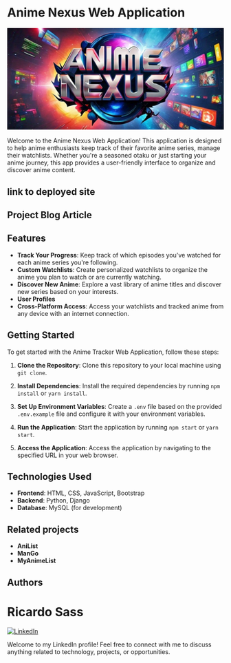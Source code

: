 # Anime Nexus Web Application

![Project Logo](AL_Logo.jpg)

Welcome to the Anime Nexus Web Application! This application is designed to help anime enthusiasts keep track of their favorite anime series, manage their watchlists. Whether you're a seasoned otaku or just starting your anime journey, this app provides a user-friendly interface to organize and discover anime content.

## link to deployed site

## Project Blog Article

## Features

- **Track Your Progress**: Keep track of which episodes you've watched for each anime series you're following.
- **Custom Watchlists**: Create personalized watchlists to organize the anime you plan to watch or are currently watching.
- **Discover New Anime**: Explore a vast library of anime titles and discover new series based on your interests.
- **User Profiles**
- **Cross-Platform Access**: Access your watchlists and tracked anime from any device with an internet connection.

## Getting Started

To get started with the Anime Tracker Web Application, follow these steps:

1. **Clone the Repository**: Clone this repository to your local machine using `git clone`.

2. **Install Dependencies**: Install the required dependencies by running `npm install` or `yarn install`.

3. **Set Up Environment Variables**: Create a `.env` file based on the provided `.env.example` file and configure it with your environment variables.

4. **Run the Application**: Start the application by running `npm start` or `yarn start`.

5. **Access the Application**: Access the application by navigating to the specified URL in your web browser.

## Technologies Used

- **Frontend**: HTML, CSS, JavaScript, Bootstrap
- **Backend**: Python, Django
- **Database**: MySQL (for development)

## Related projects

- **AniList**
- **ManGo**
- **MyAnimeList**

## Authors

# Ricardo Sass

[![LinkedIn](https://img.shields.io/badge/LinkedIn-Connect-blue?style=flat-square&logo=linkedin)](https://www.linkedin.com/in/ricardo-sass-b699a3252/)

Welcome to my LinkedIn profile! Feel free to connect with me to discuss anything related to technology, projects, or opportunities.

